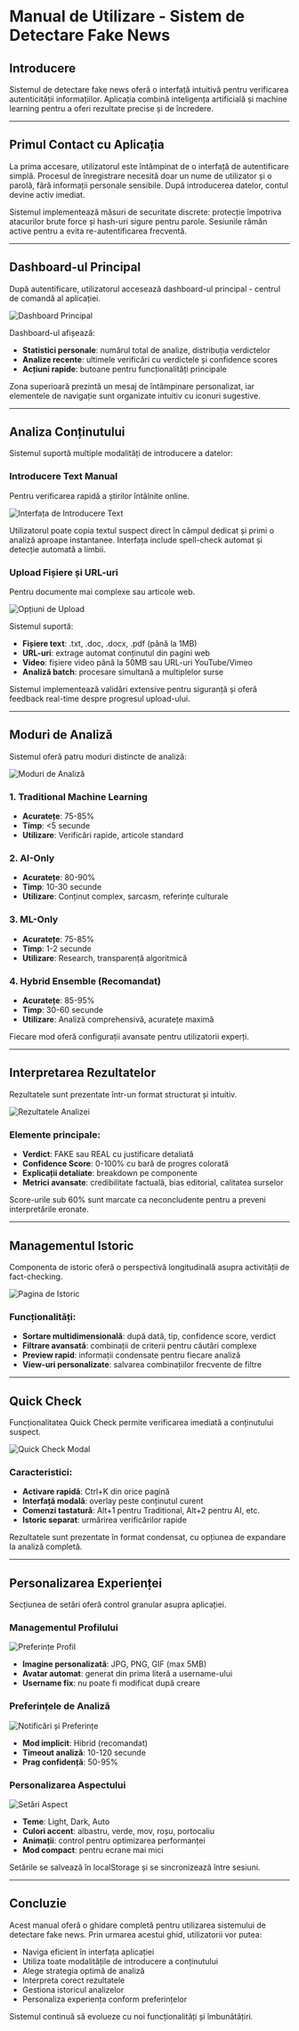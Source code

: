 # Manual de Utilizare - Sistem de Detectare Fake News

## Introducere

Sistemul de detectare fake news oferă o interfață intuitivă pentru verificarea autenticității informațiilor. Aplicația combină inteligența artificială și machine learning pentru a oferi rezultate precise și de încredere.

---

## Primul Contact cu Aplicația

La prima accesare, utilizatorul este întâmpinat de o interfață de autentificare simplă. Procesul de înregistrare necesită doar un nume de utilizator și o parolă, fără informații personale sensibile. După introducerea datelor, contul devine activ imediat.

Sistemul implementează măsuri de securitate discrete: protecție împotriva atacurilor brute force și hash-uri sigure pentru parole. Sesiunile rămân active pentru a evita re-autentificarea frecventă.

---

## Dashboard-ul Principal

După autentificare, utilizatorul accesează dashboard-ul principal - centrul de comandă al aplicației.

![Dashboard Principal](images/dashboard_main.png)

Dashboard-ul afișează:
- **Statistici personale**: numărul total de analize, distribuția verdictelor
- **Analize recente**: ultimele verificări cu verdictele și confidence scores
- **Acțiuni rapide**: butoane pentru funcționalități principale

Zona superioară prezintă un mesaj de întâmpinare personalizat, iar elementele de navigație sunt organizate intuitiv cu iconuri sugestive.

---

## Analiza Conținutului

Sistemul suportă multiple modalități de introducere a datelor:

### Introducere Text Manual
Pentru verificarea rapidă a știrilor întâlnite online.

![Interfața de Introducere Text](images/upload_text.png)

Utilizatorul poate copia textul suspect direct în câmpul dedicat și primi o analiză aproape instantanee. Interfața include spell-check automat și detecție automată a limbii.

### Upload Fișiere și URL-uri
Pentru documente mai complexe sau articole web.

![Opțiuni de Upload](images/upload_options.png)

Sistemul suportă:
- **Fișiere text**: .txt, .doc, .docx, .pdf (până la 1MB)
- **URL-uri**: extrage automat conținutul din pagini web
- **Video**: fișiere video până la 50MB sau URL-uri YouTube/Vimeo
- **Analiză batch**: procesare simultană a multiplelor surse

Sistemul implementează validări extensive pentru siguranță și oferă feedback real-time despre progresul upload-ului.

---

## Moduri de Analiză

Sistemul oferă patru moduri distincte de analiză:

![Moduri de Analiză](images/analiza.png)

### 1. Traditional Machine Learning
- **Acuratețe**: 75-85%
- **Timp**: <5 secunde
- **Utilizare**: Verificări rapide, articole standard

### 2. AI-Only
- **Acuratețe**: 80-90%
- **Timp**: 10-30 secunde
- **Utilizare**: Conținut complex, sarcasm, referințe culturale

### 3. ML-Only
- **Acuratețe**: 75-85%
- **Timp**: 1-2 secunde
- **Utilizare**: Research, transparență algoritmică

### 4. Hybrid Ensemble (Recomandat)
- **Acuratețe**: 85-95%
- **Timp**: 30-60 secunde
- **Utilizare**: Analiză comprehensivă, acuratețe maximă

Fiecare mod oferă configurații avansate pentru utilizatorii experți.

---

## Interpretarea Rezultatelor

Rezultatele sunt prezentate într-un format structurat și intuitiv.

![Rezultatele Analizei](images/rezultate.png)

### Elemente principale:
- **Verdict**: FAKE sau REAL cu justificare detaliată
- **Confidence Score**: 0-100% cu bară de progres colorată
- **Explicații detaliate**: breakdown pe componente
- **Metrici avansate**: credibilitate factuală, bias editorial, calitatea surselor

Score-urile sub 60% sunt marcate ca neconcludente pentru a preveni interpretările eronate.

---

## Managementul Istoric

Componenta de istoric oferă o perspectivă longitudinală asupra activității de fact-checking.

![Pagina de Istoric](images/istoric.png)

### Funcționalități:
- **Sortare multidimensională**: după dată, tip, confidence score, verdict
- **Filtrare avansată**: combinații de criterii pentru căutări complexe
- **Preview rapid**: informații condensate pentru fiecare analiză
- **View-uri personalizate**: salvarea combinațiilor frecvente de filtre

---

## Quick Check

Funcționalitatea Quick Check permite verificarea imediată a conținutului suspect.

![Quick Check Modal](images/quick.png)

### Caracteristici:
- **Activare rapidă**: Ctrl+K din orice pagină
- **Interfață modală**: overlay peste conținutul curent
- **Comenzi tastatură**: Alt+1 pentru Traditional, Alt+2 pentru AI, etc.
- **Istoric separat**: urmărirea verificărilor rapide

Rezultatele sunt prezentate în format condensat, cu opțiunea de expandare la analiză completă.

---

## Personalizarea Experienței

Secțiunea de setări oferă control granular asupra aplicației.

### Managementul Profilului
![Preferințe Profil](images/setari3.png)

- **Imagine personalizată**: JPG, PNG, GIF (max 5MB)
- **Avatar automat**: generat din prima literă a username-ului
- **Username fix**: nu poate fi modificat după creare

### Preferințele de Analiză
![Notificări și Preferințe](images/setari1.png)

- **Mod implicit**: Hibrid (recomandat)
- **Timeout analiză**: 10-120 secunde
- **Prag confidență**: 50-95%

### Personalizarea Aspectului
![Setări Aspect](images/setari2.png)

- **Teme**: Light, Dark, Auto
- **Culori accent**: albastru, verde, mov, roșu, portocaliu
- **Animații**: control pentru optimizarea performanței
- **Mod compact**: pentru ecrane mai mici

Setările se salvează în localStorage și se sincronizează între sesiuni.

---

## Concluzie

Acest manual oferă o ghidare completă pentru utilizarea sistemului de detectare fake news. Prin urmarea acestui ghid, utilizatorii vor putea:

- Naviga eficient în interfața aplicației
- Utiliza toate modalitățile de introducere a conținutului
- Alege strategia optimă de analiză
- Interpreta corect rezultatele
- Gestiona istoricul analizelor
- Personaliza experiența conform preferințelor

Sistemul continuă să evolueze cu noi funcționalități și îmbunătățiri. 